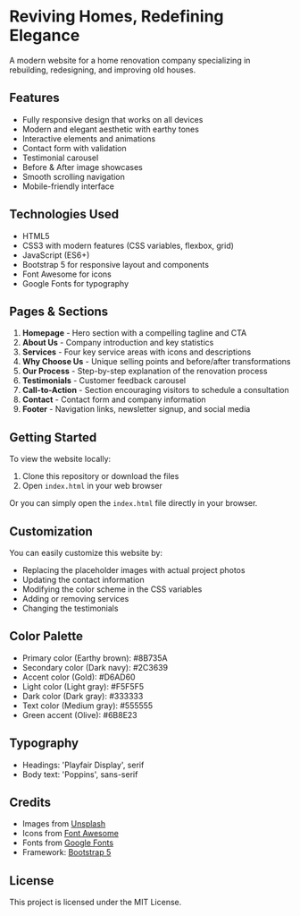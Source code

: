 # Reviving Homes, Redefining Elegance

A modern website for a home renovation company specializing in rebuilding, redesigning, and improving old houses.

## Features

- Fully responsive design that works on all devices
- Modern and elegant aesthetic with earthy tones
- Interactive elements and animations
- Contact form with validation
- Testimonial carousel
- Before & After image showcases
- Smooth scrolling navigation
- Mobile-friendly interface

## Technologies Used

- HTML5
- CSS3 with modern features (CSS variables, flexbox, grid)
- JavaScript (ES6+)
- Bootstrap 5 for responsive layout and components
- Font Awesome for icons
- Google Fonts for typography

## Pages & Sections

1. **Homepage** - Hero section with a compelling tagline and CTA
2. **About Us** - Company introduction and key statistics
3. **Services** - Four key service areas with icons and descriptions
4. **Why Choose Us** - Unique selling points and before/after transformations
5. **Our Process** - Step-by-step explanation of the renovation process
6. **Testimonials** - Customer feedback carousel
7. **Call-to-Action** - Section encouraging visitors to schedule a consultation
8. **Contact** - Contact form and company information
9. **Footer** - Navigation links, newsletter signup, and social media

## Getting Started

To view the website locally:

1. Clone this repository or download the files
2. Open `index.html` in your web browser

Or you can simply open the `index.html` file directly in your browser.

## Customization

You can easily customize this website by:

- Replacing the placeholder images with actual project photos
- Updating the contact information
- Modifying the color scheme in the CSS variables
- Adding or removing services
- Changing the testimonials

## Color Palette

- Primary color (Earthy brown): #8B735A
- Secondary color (Dark navy): #2C3639
- Accent color (Gold): #D6AD60
- Light color (Light gray): #F5F5F5
- Dark color (Dark gray): #333333
- Text color (Medium gray): #555555
- Green accent (Olive): #6B8E23

## Typography

- Headings: 'Playfair Display', serif
- Body text: 'Poppins', sans-serif

## Credits

- Images from [Unsplash](https://unsplash.com)
- Icons from [Font Awesome](https://fontawesome.com)
- Fonts from [Google Fonts](https://fonts.google.com)
- Framework: [Bootstrap 5](https://getbootstrap.com)

## License

This project is licensed under the MIT License.
